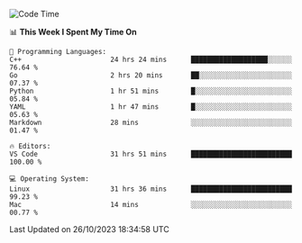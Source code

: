 
<!--START_SECTION:waka-->
![Code Time](http://img.shields.io/badge/Code%20Time-1%2C231%20hrs%2012%20mins-blue)

📊 **This Week I Spent My Time On** 

```text
💬 Programming Languages: 
C++                      24 hrs 24 mins      ███████████████████░░░░░░   76.64 % 
Go                       2 hrs 20 mins       ██░░░░░░░░░░░░░░░░░░░░░░░   07.37 % 
Python                   1 hr 51 mins        █░░░░░░░░░░░░░░░░░░░░░░░░   05.84 % 
YAML                     1 hr 47 mins        █░░░░░░░░░░░░░░░░░░░░░░░░   05.63 % 
Markdown                 28 mins             ░░░░░░░░░░░░░░░░░░░░░░░░░   01.47 % 

🔥 Editors: 
VS Code                  31 hrs 51 mins      █████████████████████████   100.00 % 

💻 Operating System: 
Linux                    31 hrs 36 mins      █████████████████████████   99.23 % 
Mac                      14 mins             ░░░░░░░░░░░░░░░░░░░░░░░░░   00.77 % 
```


 Last Updated on 26/10/2023 18:34:58 UTC
<!--END_SECTION:waka-->

